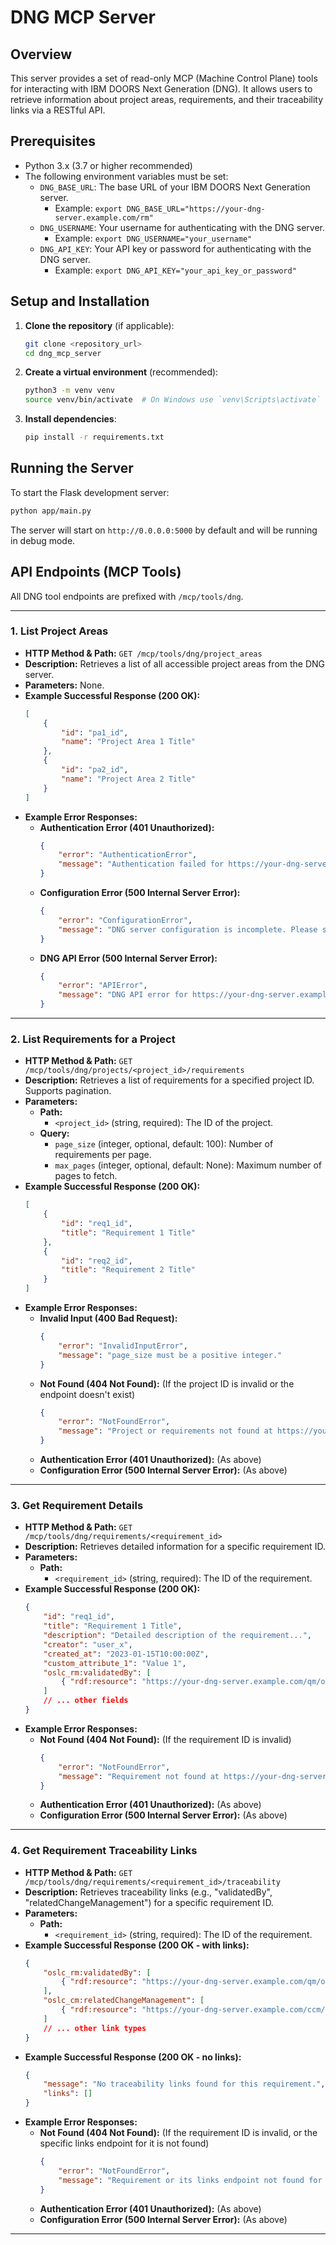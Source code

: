 # DNG MCP Server

## Overview
This server provides a set of read-only MCP (Machine Control Plane) tools for interacting with IBM DOORS Next Generation (DNG). It allows users to retrieve information about project areas, requirements, and their traceability links via a RESTful API.

## Prerequisites
- Python 3.x (3.7 or higher recommended)
- The following environment variables must be set:
    - `DNG_BASE_URL`: The base URL of your IBM DOORS Next Generation server.
        - Example: `export DNG_BASE_URL="https://your-dng-server.example.com/rm"`
    - `DNG_USERNAME`: Your username for authenticating with the DNG server.
        - Example: `export DNG_USERNAME="your_username"`
    - `DNG_API_KEY`: Your API key or password for authenticating with the DNG server.
        - Example: `export DNG_API_KEY="your_api_key_or_password"`

## Setup and Installation
1.  **Clone the repository** (if applicable):
    ```bash
    git clone <repository_url>
    cd dng_mcp_server
    ```
2.  **Create a virtual environment** (recommended):
    ```bash
    python3 -m venv venv
    source venv/bin/activate  # On Windows use `venv\Scripts\activate`
    ```
3.  **Install dependencies**:
    ```bash
    pip install -r requirements.txt
    ```

## Running the Server
To start the Flask development server:
```bash
python app/main.py
```
The server will start on `http://0.0.0.0:5000` by default and will be running in debug mode.

## API Endpoints (MCP Tools)

All DNG tool endpoints are prefixed with `/mcp/tools/dng`.

---

### 1. List Project Areas
-   **HTTP Method & Path:** `GET /mcp/tools/dng/project_areas`
-   **Description:** Retrieves a list of all accessible project areas from the DNG server.
-   **Parameters:** None.
-   **Example Successful Response (200 OK):**
    ```json
    [
        {
            "id": "pa1_id",
            "name": "Project Area 1 Title"
        },
        {
            "id": "pa2_id",
            "name": "Project Area 2 Title"
        }
    ]
    ```
-   **Example Error Responses:**
    -   **Authentication Error (401 Unauthorized):**
        ```json
        {
            "error": "AuthenticationError",
            "message": "Authentication failed for https://your-dng-server.example.com/rm/publish/project_areas: 401 Client Error: Unauthorized for url: ..."
        }
        ```
    -   **Configuration Error (500 Internal Server Error):**
        ```json
        {
            "error": "ConfigurationError",
            "message": "DNG server configuration is incomplete. Please set DNG_BASE_URL, DNG_USERNAME, and DNG_API_KEY environment variables."
        }
        ```
    -   **DNG API Error (500 Internal Server Error):**
        ```json
        {
            "error": "APIError",
            "message": "DNG API error for https://your-dng-server.example.com/rm/publish/project_areas: 500 Server Error: Internal Server Error for url: ..."
        }
        ```

---

### 2. List Requirements for a Project
-   **HTTP Method & Path:** `GET /mcp/tools/dng/projects/<project_id>/requirements`
-   **Description:** Retrieves a list of requirements for a specified project ID. Supports pagination.
-   **Parameters:**
    -   **Path:**
        -   `<project_id>` (string, required): The ID of the project.
    -   **Query:**
        -   `page_size` (integer, optional, default: 100): Number of requirements per page.
        -   `max_pages` (integer, optional, default: None): Maximum number of pages to fetch.
-   **Example Successful Response (200 OK):**
    ```json
    [
        {
            "id": "req1_id",
            "title": "Requirement 1 Title"
        },
        {
            "id": "req2_id",
            "title": "Requirement 2 Title"
        }
    ]
    ```
-   **Example Error Responses:**
    -   **Invalid Input (400 Bad Request):**
        ```json
        {
            "error": "InvalidInputError",
            "message": "page_size must be a positive integer."
        }
        ```
    -   **Not Found (404 Not Found):** (If the project ID is invalid or the endpoint doesn't exist)
        ```json
        {
            "error": "NotFoundError",
            "message": "Project or requirements not found at https://your-dng-server.example.com/rm/publish/projects/invalid_proj_id/requirements?pageSize=100: 404 Client Error: Not Found for url: ..."
        }
        ```
    -   **Authentication Error (401 Unauthorized):** (As above)
    -   **Configuration Error (500 Internal Server Error):** (As above)

---

### 3. Get Requirement Details
-   **HTTP Method & Path:** `GET /mcp/tools/dng/requirements/<requirement_id>`
-   **Description:** Retrieves detailed information for a specific requirement ID.
-   **Parameters:**
    -   **Path:**
        -   `<requirement_id>` (string, required): The ID of the requirement.
-   **Example Successful Response (200 OK):**
    ```json
    {
        "id": "req1_id",
        "title": "Requirement 1 Title",
        "description": "Detailed description of the requirement...",
        "creator": "user_x",
        "created_at": "2023-01-15T10:00:00Z",
        "custom_attribute_1": "Value 1",
        "oslc_rm:validatedBy": [
            { "rdf:resource": "https://your-dng-server.example.com/qm/oslc_qm/resources/_validation_test_case_id" }
        ]
        // ... other fields
    }
    ```
-   **Example Error Responses:**
    -   **Not Found (404 Not Found):** (If the requirement ID is invalid)
        ```json
        {
            "error": "NotFoundError",
            "message": "Requirement not found at https://your-dng-server.example.com/rm/publish/requirements/invalid_req_id: 404 Client Error: Not Found for url: ..."
        }
        ```
    -   **Authentication Error (401 Unauthorized):** (As above)
    -   **Configuration Error (500 Internal Server Error):** (As above)

---

### 4. Get Requirement Traceability Links
-   **HTTP Method & Path:** `GET /mcp/tools/dng/requirements/<requirement_id>/traceability`
-   **Description:** Retrieves traceability links (e.g., "validatedBy", "relatedChangeManagement") for a specific requirement ID.
-   **Parameters:**
    -   **Path:**
        -   `<requirement_id>` (string, required): The ID of the requirement.
-   **Example Successful Response (200 OK - with links):**
    ```json
    {
        "oslc_rm:validatedBy": [
            { "rdf:resource": "https://your-dng-server.example.com/qm/oslc_qm/resources/_test_case_id_1" }
        ],
        "oslc_cm:relatedChangeManagement": [
            { "rdf:resource": "https://your-dng-server.example.com/ccm/resource/itemName/com.ibm.team.workitem.WorkItem/123" }
        ]
        // ... other link types
    }
    ```
-   **Example Successful Response (200 OK - no links):**
    ```json
    {
        "message": "No traceability links found for this requirement.",
        "links": []
    }
    ```
-   **Example Error Responses:**
    -   **Not Found (404 Not Found):** (If the requirement ID is invalid, or the specific links endpoint for it is not found)
        ```json
        {
            "error": "NotFoundError",
            "message": "Requirement or its links endpoint not found for ID invalid_req_id: Requirement not found at https://your-dng-server.example.com/rm/publish/requirements/invalid_req_id: 404 Client Error: Not Found for url: ..."
        }
        ```
    -   **Authentication Error (401 Unauthorized):** (As above)
    -   **Configuration Error (500 Internal Server Error):** (As above)

---

